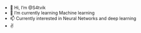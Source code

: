 - 👋 Hi, I’m @S4tvik
- 👀 I’m currently learning Machine learning
- 📫 Currently interested in Neural Networks and deep learning
- ✌ 
<!---
S4tvik/S4tvik is a ✨ special ✨ repository because its `README.md` (this file) appears on your GitHub profile.
You can click the Preview link to take a look at your changes.
--->
